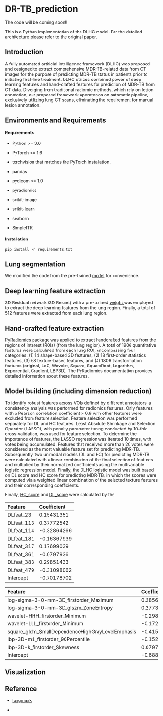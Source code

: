 # DR-TB_prediction

The code will be coming soon!!

This is a Python implementation of the DLHC model. For the detailed architecture please refer to the original paper.

## Introduction&#x20;

A fully automated artificial intelligence framework (DLHC) was proposed and designed to extract comprehensive MDR-TB-related data from CT images for the purpose of predicting MDR-TB status in patients prior to initiating first-line treatment. DLHC utilizes combined power of deep learning features and hand-crafted features for prediction of MDR-TB from CT data. Diverging from traditional radiomic methods, which rely on lesion annotation, our proposed framework operates as an automatic pipeline, exclusively utilizing lung CT scans, eliminating the requirement for manual lesion annotation.&#x20;

## Environments and Requirements

#### Requirements

- Python >\= 3.6

- PyTorch >\= 1.6

- torchvision that matches the PyTorch installation.

- pandas

- pydicom >\= 1.0

- pyradiomics

- scikit-image

- scikit-learn

- seaborn

- SimpleITK

#### Installation

```Shell
pip install -r requirements.txt
```

## Lung segmentation

We modified the code from the pre-trained [model](https://github.com/JoHof/lungmask) for convenience.

## Deep learning feature extraction

3D Residual network (3D Resnet) with a pre-trained [weight ](https://pytorch.org/vision/main/models/generated/torchvision.models.video.r3d_18.html) was employed to extract the deep learning features from the lung region. Finally, a total of 512 features were extracted from each lung region.&#x20;

## Hand-crafted feature extraction
[PyRadiomics](http://PyRadiomics.readthedocs.io/en/latest/) package was applied to extract handcrafted features from the regions of interest (ROIs) (from the lung region). A total of 1906 quantitative features were calculated from each lung ROI, encompassing four categories: (1) 14 shape-based 3D features, (2) 18 first-order statistics features, (3) 68 texture-based features, and (4) 1806 transformation features (original, LoG, Wavelet, Square, SquareRoot, Logarithm, Exponential, Gradient, LBP3D). The PyRadiomics documentation provides detailed information about these features. 

## Model building (including dimension reduction)

To identify robust features across VOIs defined by different annotators, a consistency analysis was performed for radiomics features. Only features with a Pearson correlation coefficient > 0.9 with other features were excluded from feature selection. Feature selection was performed separately for DL and HC features. Least Absolute Shrinkage and Selection Operator (LASSO), with penalty parameter tuning conducted by 10-fold cross-validation, was used for feature selection. To determine the importance of features, the LASSO regression was iterated 10 times, with votes being accumulated. Features that received more than 20 votes were considered as the most valuable feature set for predicting MDR-TB. Subsequently, two unimodal models (DL and HC) for predicting MDR-TB were calculated with a linear combination of the final selection of features and multiplied by their normalized coefficients using the multivariable logistic regression model. Finally, the DLHC logistic model was built based on DL score and HC score for predicting MDR-TB, in which the scores were computed via a weighted linear combination of the selected texture features and their corresponding coefficients.

Finally, [HC_score](https://latex.codecogs.com/png.image?\dpi{110}HC\_score=0.28566381*log\mbox{-}sigma\mbox{-}3\mbox{-}0\mbox{-}mm\mbox{-}3D\_firstorder\_Maximum&plus;0.27731318*log\mbox{-}sigma\mbox{-}3\mbox{-}0\mbox{-}mm\mbox{-}3D\_glszm\_ZoneEntropy-0.29851531*wavelet\mbox{-}HHH\_firstorder\_Minimum-0.17285832*wavelet\mbox{-}LLL\_firstorder\_Minimum-0.41540002*square\_gldm\_SmallDependenceHighGrayLevelEmphasis-0.1525067*lbp\mbox{-}3D\mbox{-}m1\_firstorder\_90Percentile&plus;0.07975887*lbp\mbox{-}3D\mbox{-}k\_firstorder\_Skewness-0.68838761&space;) and [DL_score](https://latex.codecogs.com/png.image?\dpi{110}DL\_score=0.15431351*DLfeat\_23&plus;0.37772542*DLfeat\_113-0.32864266*DLfeat_114-0.16367939*DLfeat\_181&plus;0.17699039*DLfeat\_317-0.0797936*DLfeat\_361&plus;0.29851433*DLfeat\_383-0.31098062*DLfeat\_479-0.70178702) were calculated by the 

| **Feature** | **Coefficient** |
| :---------- | :-------------- |
| DLfeat_23   | 0.15431351      |
| DLfeat_113  | 0.37772542      |
| DLfeat_114  | -0.32864266     |
| DLfeat_181  | -0.16367939     |
| DLfeat_317  | 0.17699039      |
| DLfeat_361  | -0.0797936      |
| DLfeat_383  | 0.29851433      |
| DLfeat_479  | -0.31098062     |
| Intercept   | -0.70178702     |


| **Feature**                                      | **Coefficient** |
| :----------------------------------------------- | :-------------- |
| log-sigma-3-0-mm-3D_firstorder_Maximum           | 0.28566381      |
| log-sigma-3-0-mm-3D_glszm_ZoneEntropy            | 0.27731318      |
| wavelet-HHH_firstorder_Minimum                   | -0.29851531     |
| wavelet-LLL_firstorder_Minimum                   | -0.17285832     |
| square_gldm_SmallDependenceHighGrayLevelEmphasis | -0.41540002     |
| lbp-3D-m1_firstorder_90Percentile                | -0.1525067      |
| lbp-3D-k_firstorder_Skewness                     | 0.07975887      |
| Intercept                                        | -0.68838761     |

## Visualization



## Reference

- [lungmask]()

-

###
